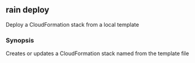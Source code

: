 ## rain deploy

Deploy a CloudFormation stack from a local template

### Synopsis

Creates or updates a CloudFormation stack named <stack> from the template file <template>.
If you don't specify a stack name, rain will use the template filename minus its extension.

If a template needs to be packaged before it can be deployed, rain will package the template first.
Rain will attempt to create an S3 bucket to store artifacts that it packages and deploys.
The bucket's name will be of the format rain-artifacts-<AWS account id>-<AWS region>

```
rain deploy <template> [stack]
```

### Options

```
  -d, --detach           Once deployment has started, don't wait around for it to finish.
  -h, --help             help for deploy
      --params strings   Set parameter values. Use the format key1=value1,key2=value2.
  -p, --profile string   AWS profile name; read from the AWS CLI configuration file
  -r, --region string    AWS region to use
      --tags strings     Add tags to the stack. Use the format key1=value1,key2=value2.
  -y, --yes              Don't ask questions; just deploy.
```

### Options inherited from parent commands

```
      --debug       Output debugging information
      --no-colour   Disable colour output
```

### SEE ALSO

* [rain](index.md)	 - 

###### Auto generated by spf13/cobra on 12-Nov-2020

